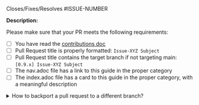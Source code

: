 <!-- Please don't forget your Issue link -->
Closes/Fixes/Resolves #ISSUE-NUMBER

<!-- Please provide a short description of what this PR does -->
**Description:**

<!-- Link to related PRs: -->

Please make sure that your PR meets the following requirements:

- [ ] You have read the [contributions doc](https://github.com/apache/incubator-kie-kogito-docs/blob/main/CONTRIBUTING.md)
- [ ] Pull Request title is properly formatted: `Issue-XYZ Subject`
- [ ] Pull Request title contains the target branch if not targeting main: `[0.9.x] Issue-XYZ Subject`
- [ ] The nav.adoc file has a link to this guide in the proper category
- [ ] The index.adoc file has a card to this guide in the proper category, with a meaningful description

<details>
<summary>
How to backport a pull request to a different branch?
</summary>

In order to automatically create a **backporting pull request** please add one or more labels having the following format `backport-<branch-name>`, where `<branch-name>` is the name of the branch where the pull request must be backported to (e.g., `backport-7.67.x` to backport the original PR to the `7.67.x` branch).

> **NOTE**: **backporting** is an action aiming to move a change (usually a commit) from a branch (usually the main one) to another one, which is generally referring to a still maintained release branch. Keeping it simple: it is about to move a specific change or a set of them from one branch to another.

Once the original pull request is successfully merged, the automated action will create one backporting pull request per each label (with the previous format) that has been added.

If something goes wrong, the author will be notified and at this point a manual backporting is needed.

> **NOTE**: this automated backporting is triggered whenever a pull request on `main` branch is labeled or closed, but both conditions must be satisfied to get the new PR created.
</details>